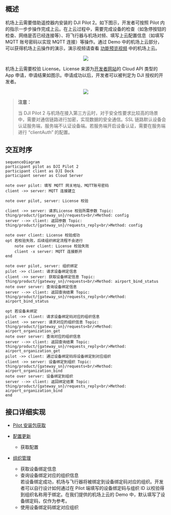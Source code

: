 ## 概述

机场上云需要借助遥控器内安装的 DJI Pilot 2。如下图示，开发者可按照 Pilot 内的指示一步步操作完成上云。在上云过程中，需要完成设备的检查（如急停按钮的检查、网络是否已经连接等）、将飞行器与机场对频、填写上云配置信息（如填写 MQTT 账号密码以实现 MQTT 连接）等操作。通过 Demo 中的机场上云部分，可以获得机场上云操作的演示，演示视频请查看 [功能预览视频](https://developer.dji.com/doc/cloud-api-tutorial/cn/quick-start/function-display-video.html) 中的机场上云。

<div align=center>
<img src="https://terra-1-g.djicdn.com/71a7d383e71a4fb8887a310eb746b47f/cloudapi/%E8%8D%89%E7%A8%BF%E9%A2%84%E8%A7%88%E5%9B%BE/%E6%9C%BA%E5%9C%BA%E5%80%9F%E5%8A%A9pilot%E4%B8%8A%E4%BA%91%E5%85%A5%E5%8F%A3.png" style="width:auto"/>
</div>

机场上云需要校验 License。License 来源为[开发者网站](https://developer.dji.com/user/apps/#all)的 Cloud API 类型的 App 申请，申请结果如图示。申请成功以后，开发者可以被判定为 DJI 授权的开发者。

<div align=center>
<img src="https://terra-1-g.djicdn.com/71a7d383e71a4fb8887a310eb746b47f/cloudapi/%E8%8D%89%E7%A8%BF%E9%A2%84%E8%A7%88%E5%9B%BE/cloudapi-app%20(1).png" style="width:auto"/>
</div>

> **注意：**
>
> 当 DJI Pilot 2 与机场在接入第三方云时，对于安全性要求比较高的场景中，需要对通信链路进行加密，实现数据的安全通信。SSL 链路默认设备会认证服务端，服务端不认证设备端。若服务端开启设备认证，需要在服务端进行 “clientAuth” 的配置。

## 交互时序

```mermaid
sequenceDiagram
participant pilot as DJI Pilot 2
participant client as DJI Dock
participant server as Cloud Server

note over pilot: 填写 MQTT 网关地址、MQTT账号密码
client ->> server: MQTT 连接建立

note over pilot, server: License 校验

client ->> server: 请求License 校验所需参数 Topic: thing/product/{gateway_sn}/requests<br/>Method: config
server -->> client: 返回参数 Topic: thing/product/{gateway_sn}/requests_reply<br/>Method: config

note over client: License 校验成功
opt 若校验失败，后续组织绑定流程不会进行
    note over client: License 校验失败
    client -x server: MQTT 连接断开
end

note over pilot, server: 组织绑定
pilot ->> client: 请求设备绑定信息
client ->> server: 获取设备绑定信息 Topic: thing/product/{gateway_sn}/requests<br/>Method: airport_bind_status
note over server: 查询设备绑定信息
server -->> client: 返回查询结果 Topic: thing/product/{gateway_sn}/requests_reply<br/>Method: airport_bind_status

opt 若设备未绑定
pilot ->> client: 请求设备绑定码对应的组织信息
client ->> server: 请求对应的组织信息 Topic: thing/product/{gateway_sn}/requests<br/>Method: airport_organization_get
note over server: 查询对应的组织信息
server -->> client: 返回查询结果 Topic: thing/product/{gateway_sn}/requests_reply<br/>Method: airport_organization_get
pilot ->> client: 通过设备绑定码将设备绑定到对应组织
client ->> server: 设备绑定到组织 Topic: thing/product/{gateway_sn}/requests<br/>Method: airport_organization_bind
note over server: 设备绑定到组织
server -->> client: 返回绑定结果 Topic: thing/product/{gateway_sn}/requests_reply<br/>Method: airport_organization_bind
end

```



## 接口详细实现

* [Pilot 安装包获取](https://sdk-forum.dji.net/hc/zh-cn/articles/6177232395801-Pilot2-%E6%80%8E%E4%B9%88%E5%AE%89%E8%A3%85-%E5%93%AA%E9%87%8C%E8%83%BD%E5%A4%9F%E8%8E%B7%E5%8F%96%E5%88%B0%E5%AE%89%E8%A3%85%E5%8C%85-)

* [配置更新](https://developer.dji.com/doc/cloud-api-tutorial/cn/server-api-reference/mqtt/thing-model/gateway/dock/config.html)
  * 获取配置 

* [组织管理](https://developer.dji.com/doc/cloud-api-tutorial/cn/server-api-reference/mqtt/thing-model/gateway/dock/organization.html)
  * 获取设备绑定信息
  * 查询设备绑定对应的组织信息<br/>
    若设备绑定成功，机场与飞行器将被绑定到设备绑定码对应的组织。开发者可以自行设计如何通过在 Pilot 端填写的设备绑定码与组织 ID 以校验得到组织名称用于绑定。在我们提供的机场上云的 Demo 中，默认填写了设备绑定码，仅作为参考。
  * 使用设备绑定码绑定对应组织
